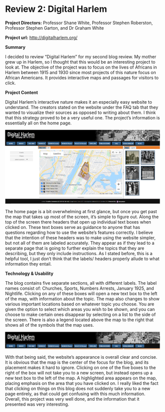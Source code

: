 # Review 2: Digital Harlem

**Project Directors:**
Professor Shane White, 
Professor Stephen Roberston, 
Professor Stephen Garton, and
Dr Graham White

**Project url:** http://digitalharlem.org/

**Summary**

I decided to review “Digital Harlem” for my second blog review. My mother grew up in Harlem, so I thought that this would be an interesting project to look at. The objective of the project was to focus on the lives of Africans in Harlem between 1915 and 1930 since most projects of this nature focus on African Americans. It provides interactive maps and passages for visitors to click. 


**Project Content**

Digital Harlem’s interactive nature makes it an especially easy website to understand. The creators stated on the website under the FAQ tab that they wanted to visualize their sources as opposed to writing about them. I think that this strategy proved to be a very useful one. The project’s information is essentially all on the home page. 


![Image of the Code](https://github.com/JaelinWashington/Jaelin-Washington/blob/main/images/Screenshot%20(27).png)


The home page is a bit overwhelming at first glance, but once you get past the map that takes up most of the screen, it’s simple to figure out. Along the top of the screen there headers that open up individual text boxes when clicked on. These text boxes serve as guidance to anyone that has questions regarding how to use the website’s features correctly. I believe that the intention of these headers was to make using the website simpler, but not all of them are labeled accurately. They appear as if they lead to a separate page that is going to further explain the topics that they are describing, but they only include instructions. As I stated before, this is a helpful tool, I just don’t think that the labels/ headers properly allude to what information they entail. 

**Technology & Usability**

The blog contains five separate sections, all with different labels. The label names consist of: Churches, Sports, Numbers Arrests, January 1925, and Nightlife. Clicking on any of these boxes will open a new text box to the left of the map, with information about the topic. The map also changes to show various important locations based on whatever topic you choose. You are given the option to select which areas you wish to be shown, and you can choose to make certain ones disappear by selecting on a list to the side of the screen. There is also a legend located above the map to the right that shows all of the symbols that the map uses. 


![Image of the Code](https://github.com/JaelinWashington/Jaelin-Washington/blob/main/images/Screenshot%20(26).png)


With that being said, the website’s appearance is overall clear and concise. It is obvious that the map is the center of the focus for the blog, and its placement makes it hard to ignore. Clicking on one of the five boxes to the right of the box will not take you to a new screen, but instead opens up a new text box to the left of the map. A highlighted area appears on the map, placing emphasis on the area that you have clicked on. I really liked the fact that clicking on things on this blog does not suddenly take you to a new page entirely, as that could get confusing with this much information. Overall, this project was very well done, and the information that it presented was very interesting.

